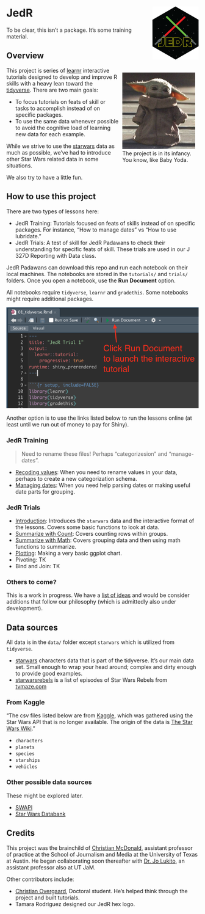 
# JedR <img src='images/jedr_hex_800.png' align="right" height="139" />

To be clear, this isn’t a package. It’s some training material.

## Overview

<div style="float:right; margin-left: 10px; max-width: 200px">

<img src='images/baby_yoda.jpeg' height="200" alt="Grogu"/><br> The
project is in its infancy. You know, like Baby Yoda.

</div>

This project is series of [learnr](https://rstudio.github.io/learnr/)
interactive tutorials designed to develop and improve R skills with a
heavy lean toward the [tidyverse](https://www.tidyverse.org/). There are
two main goals:

- To focus tutorials on feats of skill or tasks to accomplish instead of
  on specific packages.
- To use the same data whenever possible to avoid the cognitive load of
  learning new data for each example.

While we strive to use the
[starwars](https://dplyr.tidyverse.org/reference/starwars.html) data as
much as possible, we’ve had to introduce other Star Wars related data in
some situations.

We also try to have a little fun.

## How to use this project

There are two types of lessons here:

- JedR Training: Tutorials focused on feats of skills instead of on
  specific packages. For instance, “How to manage dates” vs “How to use
  lubridate.”
- JedR Trials: A test of skill for JedR Padawans to check their
  understanding for specific feats of skill. These trials are used in
  our J 327D Reporting with Data class.

JedR Padawans can download this repo and run each notebook on their
local machines. The notebooks are stored in the `tutorials/` and
`trials/` folders. Once you open a notebook, use the **Run Document**
option.

All notebooks require `tidyverse`, `learnr` and `gradethis`. Some
notebooks might require additional packages.

![Run Document](images/run-document.png)

Another option is to use the links listed below to run the lessons
online (at least until we run out of money to pay for Shiny).

### JedR Training

> Need to rename these files! Perhaps “categorizesion” and
> “manage-dates”.

- [Recoding values](https://utdata.shinyapps.io/jedr-categorization/):
  When you need to rename values in your data, perhaps to create a new
  categorization schema.
- [Managing dates](https://utdata.shinyapps.io/jedr-manage-dates/): When
  you need help parsing dates or making useful date parts for grouping.

### JedR Trials

- [Introduction](https://utdata.shinyapps.io/jedr-trial-01-intro/):
  Introduces the `starwars` data and the interactive format of the
  lessons. Covers some basic functions to look at data.
- [Summarize with
  Count](https://utdata.shinyapps.io/jedr-trial-02-count/): Covers
  counting rows within groups.
- [Summarize with Math](https://utdata.shinyapps.io/jedr-trial-03-sum/):
  Covers grouping data and then using math functions to summarize.
- [Plotting](https://utdata.shinyapps.io/jedr-trial-04-plot/): Making a
  very basic ggplot chart.
- Pivoting: TK
- Bind and Join: TK

### Others to come?

This is a work in progress. We have a [list of
ideas](https://github.com/utdata/jedr-training/issues/2) and would be
consider additions that follow our philosophy (which is admittedly also
under development).

## Data sources

All data is in the `data/` folder except `starwars` which is utilized
from `tidyverse`.

- [starwars](https://dplyr.tidyverse.org/reference/starwars.html)
  characters data that is part of the tidyverse. It’s our main data set.
  Small enough to wrap your head around; complex and dirty enough to
  provide good examples.
- [starwarsrebels](data/starwarsrebels.csv) is a list of episodes of
  Star Wars Rebels from
  [tvmaze.com](https://www.tvmaze.com/shows/117/star-wars-rebels/episodes)

### From Kaggle

“The csv files listed below are from
[Kaggle](https://www.kaggle.com/jsphyg/star-wars), which was gathered
using the Star Wars API that is no longer available. The origin of the
data is [The Star Wars Wiki](https://starwars.fandom.com/wiki).”

- `characters`
- `planets`
- `species`
- `starships`
- `vehicles`

### Other possible data sources

These might be explored later.

- [SWAPI](https://swapi.dev/)
- [Star Wars Databank](https://www.starwars.com/databank)

## Credits

This project was the brainchild of [Christian
McDonald](https://journalism.utexas.edu/faculty/christian-mcdonald),
assistant professor of practice at the School of Journalism and Media at
the University of Texas at Austin. He began collaborating soon
thereafter with [Dr. Jo
Lukito](https://journalism.utexas.edu/faculty/jo-lukito), an assistant
professor also at UT JaM.

Other contributors include:

- [Christian
  Overgaard](https://journalism.utexas.edu/graduate/profiles/doctoral/christian-staal-bruun-overgaard),
  Doctoral student. He’s helped think through the project and built
  tutorials.
- Tamara Rodriguez designed our JedR hex logo.
